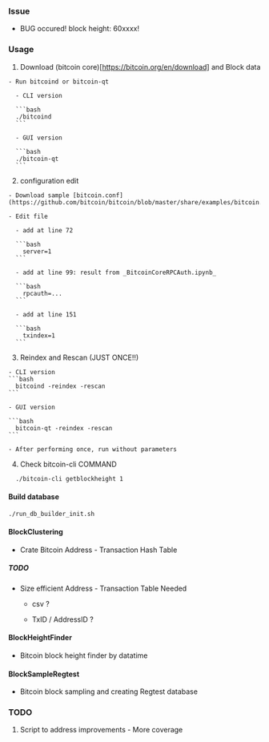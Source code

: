 ### Issue

- BUG occured! block height: 60xxxx!

### Usage

  1. Download (bitcoin core)[https://bitcoin.org/en/download] and Block data
    
    - Run bitcoind or bitcoin-qt
    
      - CLI version

      ```bash
      ./bitcoind
      ```

      - GUI version

      ```bash
      ./bitcoin-qt
      ```

  2. configuration edit
  
    - Download sample [bitcoin.conf](https://github.com/bitcoin/bitcoin/blob/master/share/examples/bitcoin.conf)

    - Edit file
    
      - add at line 72

      ```bash
        server=1
      ```
    
      - add at line 99: result from _BitcoinCoreRPCAuth.ipynb_

      ```bash
        rpcauth=...
      ```

      - add at line 151

      ```bash
        txindex=1
      ```

  3. Reindex and Rescan (JUST ONCE!!)

    - CLI version
    ```bash
      bitcoind -reindex -rescan
    ```

    - GUI version

    ```bash
      bitcoin-qt -reindex -rescan
    ```

    - After performing once, run without parameters

  4. Check bitcoin-cli COMMAND

  ```bash
    ./bitcoin-cli getblockheight 1
  ```

#### Build database

```bash
./run_db_builder_init.sh
```

#### BlockClustering
  - Crate Bitcoin Address - Transaction Hash Table

##### TODO

  - Size efficient Address - Transaction Table Needed

    - csv ?

    - TxID / AddressID ?

#### BlockHeightFinder
  - Bitcoin block height finder by datatime

#### BlockSampleRegtest
  - Bitcoin block sampling and creating Regtest database

### TODO
  1. Script to address improvements
    - More coverage
